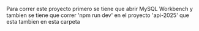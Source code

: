 Para correr este proyecto primero se tiene que abrir MySQL Workbench y tambien se tiene que correr 'npm run dev' en el proyecto 'api-2025' que esta tambien en esta carpeta